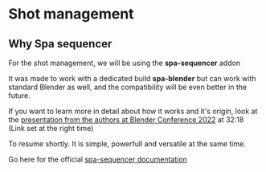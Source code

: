 # Shot management


## Why Spa sequencer

For the shot management, we will be using the **spa-sequencer** addon

It was made to work with a dedicated build **spa-blender** but can work with standard Blender as well, and the compatibility will be even better in the future.

If you want to learn more in detail about how it works and it's origin, look at the [presentation from the authors at Blender Conference 2022](https://youtu.be/0HNmJebYY8M?si=B_IyGVWBMoxCzGiD&t=1938) at 32:18 (Link set at the right time)

To resume shortly. It is simple, powerfull and versatile at the same time.


Go here for the official [spa-sequencer documentation](https://the-spa-studios.github.io/blender-spa-userdoc/layout/)


<!-- TODO merge project setup and shot management categories -->
